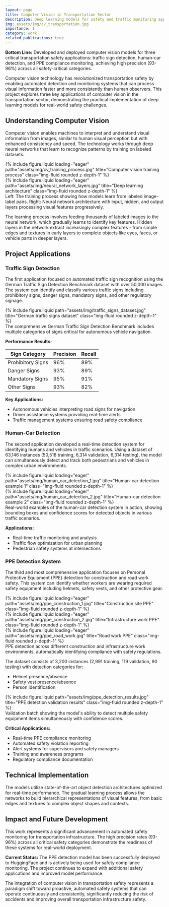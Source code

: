 ```yaml
---
layout: page
title: Computer Vision in Transportation Sector
description: Deep learning models for safety and traffic monitoring applications
img: assets/img/cv_transportation.jpg
importance: 1
category: work
related_publications: true
---
```


**Bottom Line:** Developed and deployed computer vision models for three critical transportation safety applications: traffic sign detection, human-car detection, and PPE compliance monitoring, achieving high precision (93-96%) across all safety-critical categories.

Computer vision technology has revolutionized transportation safety by enabling automated detection and monitoring systems that can process visual information faster and more consistently than human observers. This project explores three key applications of computer vision in the transportation sector, demonstrating the practical implementation of deep learning models for real-world safety challenges.

## Understanding Computer Vision

Computer vision enables machines to interpret and understand visual information from images, similar to human visual perception but with enhanced consistency and speed. The technology works through deep neural networks that learn to recognize patterns by training on labeled datasets.

<div class="row">
    <div class="col-sm mt-3 mt-md-0">
        {% include figure.liquid loading="eager" path="assets/img/cv_training_process.jpg" title="Computer vision training process" class="img-fluid rounded z-depth-1" %}
    </div>
    <div class="col-sm mt-3 mt-md-0">
        {% include figure.liquid loading="eager" path="assets/img/neural_network_layers.jpg" title="Deep learning architecture" class="img-fluid rounded z-depth-1" %}
    </div>
</div>
<div class="caption">
    Left: The training process showing how models learn from labeled image-label pairs. Right: Neural network architecture with input, hidden, and output layers processing visual features progressively.
</div>

The learning process involves feeding thousands of labeled images to the neural network, which gradually learns to identify key features. Hidden layers in the network extract increasingly complex features - from simple edges and textures in early layers to complete objects like eyes, faces, or vehicle parts in deeper layers.

## Project Applications

### Traffic Sign Detection

The first application focused on automated traffic sign recognition using the German Traffic Sign Detection Benchmark dataset with over 50,000 images. The system can identify and classify various traffic signs including prohibitory signs, danger signs, mandatory signs, and other regulatory signage.

<div class="row justify-content-sm-center">
    <div class="col-sm-8 mt-3 mt-md-0">
        {% include figure.liquid path="assets/img/traffic_signs_dataset.jpg" title="German traffic signs dataset" class="img-fluid rounded z-depth-1" %}
    </div>
</div>
<div class="caption">
    The comprehensive German Traffic Sign Detection Benchmark includes multiple categories of signs critical for autonomous vehicle navigation.
</div>

**Performance Results:**

| Sign Category | Precision | Recall |
|---------------|-----------|---------|
| Prohibitory Signs | 96% | 89% |
| Danger Signs | 93% | 89% |
| Mandatory Signs | 95% | 91% |
| Other Signs | 93% | 82% |

**Key Applications:**
- Autonomous vehicles interpreting road signs for navigation
- Driver assistance systems providing real-time alerts  
- Traffic management systems ensuring road safety compliance

### Human-Car Detection

The second application developed a real-time detection system for identifying humans and vehicles in traffic scenarios. Using a dataset of 63,146 instances (50,518 training, 6,314 validation, 6,314 testing), the model can simultaneously detect and track both pedestrians and vehicles in complex urban environments.

<div class="row">
    <div class="col-sm mt-3 mt-md-0">
        {% include figure.liquid loading="eager" path="assets/img/human_car_detection_1.jpg" title="Human-car detection example 1" class="img-fluid rounded z-depth-1" %}
    </div>
    <div class="col-sm mt-3 mt-md-0">
        {% include figure.liquid loading="eager" path="assets/img/human_car_detection_2.jpg" title="Human-car detection example 2" class="img-fluid rounded z-depth-1" %}
    </div>
</div>
<div class="caption">
    Real-world examples of the human-car detection system in action, showing bounding boxes and confidence scores for detected objects in various traffic scenarios.
</div>

**Applications:**
- Real-time traffic monitoring and analysis
- Traffic flow optimization for urban planning
- Pedestrian safety systems at intersections

### PPE Detection System

The third and most comprehensive application focuses on Personal Protective Equipment (PPE) detection for construction and road work safety. This system can identify whether workers are wearing required safety equipment including helmets, safety vests, and other protective gear.

<div class="row">
    <div class="col-sm-4 mt-3 mt-md-0">
        {% include figure.liquid loading="eager" path="assets/img/ppe_construction_1.jpg" title="Construction site PPE" class="img-fluid rounded z-depth-1" %}
    </div>
    <div class="col-sm-4 mt-3 mt-md-0">
        {% include figure.liquid loading="eager" path="assets/img/ppe_construction_2.jpg" title="Infrastructure work PPE" class="img-fluid rounded z-depth-1" %}
    </div>
    <div class="col-sm-4 mt-3 mt-md-0">
        {% include figure.liquid loading="eager" path="assets/img/ppe_road_work.jpg" title="Road work PPE" class="img-fluid rounded z-depth-1" %}
    </div>
</div>
<div class="caption">
    PPE detection across different construction and infrastructure work environments, automatically identifying compliance with safety regulations.
</div>

The dataset consists of 3,200 instances (2,991 training, 119 validation, 90 testing) with detection categories for:
- Helmet presence/absence
- Safety vest presence/absence  
- Person identification

<div class="row justify-content-sm-center">
    <div class="col-sm-10 mt-3 mt-md-0">
        {% include figure.liquid path="assets/img/ppe_detection_results.jpg" title="PPE detection validation results" class="img-fluid rounded z-depth-1" %}
    </div>
</div>
<div class="caption">
    Validation batch showing the model's ability to detect multiple safety equipment items simultaneously with confidence scores.
</div>

**Critical Applications:**
- Real-time PPE compliance monitoring
- Automated safety violation reporting
- Alert systems for supervisors and safety managers
- Training and awareness programs
- Regulatory compliance documentation

## Technical Implementation

The models utilize state-of-the-art object detection architectures optimized for real-time performance. The gradual learning process allows the networks to build hierarchical representations of visual features, from basic edges and textures to complex object shapes and contexts.

## Impact and Future Development

This work represents a significant advancement in automated safety monitoring for transportation infrastructure. The high precision rates (93-96%) across all critical safety categories demonstrate the readiness of these systems for real-world deployment.

**Current Status:** The PPE detection model has been successfully deployed to HuggingFace and is actively being used for safety compliance monitoring. The project continues to expand with additional safety applications and improved model performance.

The integration of computer vision in transportation safety represents a paradigm shift toward proactive, automated safety systems that can operate continuously and consistently, significantly reducing the risk of accidents and improving overall transportation infrastructure safety.

